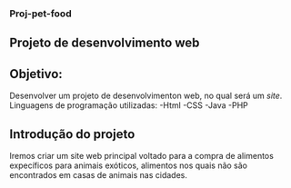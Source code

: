 ###  Proj-pet-food 
## Projeto de desenvolvimento web 

## Objetivo:
Desenvolver um projeto de desenvolvimenton web, no qual será um *site*.
Linguagens de programação utilizadas: 
-Html
-CSS
-Java
-PHP

## Introdução do projeto
Iremos criar um site web principal voltado para a compra de alimentos expecíficos para animais exóticos, alimentos nos quais não são encontrados em casas de animais nas cidades.
